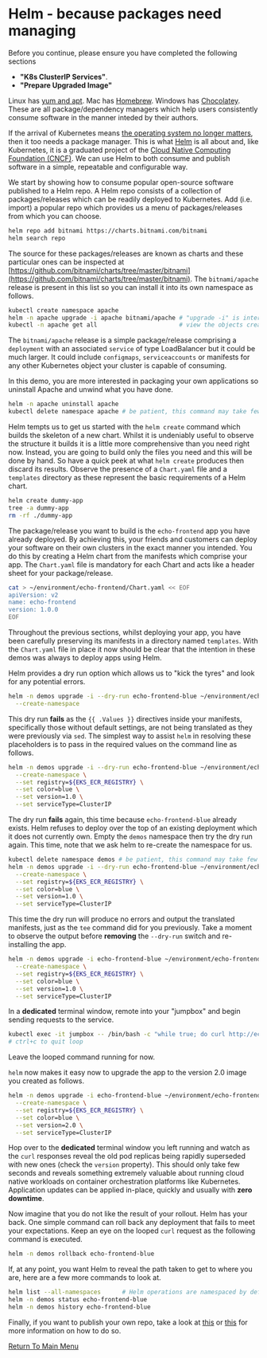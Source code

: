 # Helm - because packages need managing

Before you continue, please ensure you have completed the following sections
- **"K8s ClusterIP Services"**.
- **"Prepare Upgraded Image"**

Linux has [yum and apt](https://www.baeldung.com/linux/yum-and-apt).
Mac has [Homebrew](https://brew.sh/).
Windows has [Chocolatey](https://chocolatey.org/).
These are all package/dependency managers which help users consistently consume software in the manner inteded by their authors.

If the arrival of Kubernetes means [the operating system no longer matters](https://www.infoworld.com/article/3322120/sorry-linux-kubernetes-is-now-the-os-that-matters.html), then it too needs a package manager.
This is what [Helm](https://helm.sh/) is all about and, like Kubernetes, it is a graduated project of the [Cloud Native Computing Foundation (CNCF)](https://www.cncf.io/).
We can use Helm to both consume and publish software in a simple, repeatable and configurable way.

We start by showing how to consume popular open-source software published to a Helm repo.
A Helm repo consists of a collection of packages/releases which can be readily deployed to Kubernetes.
Add (i.e. import) a popular repo which provides us a menu of packages/releases from which you can choose.
```bash
helm repo add bitnami https://charts.bitnami.com/bitnami
helm search repo
```

The source for these packages/releases are known as charts and these particular ones can be inspected at [https://github.com/bitnami/charts/tree/master/bitnami](https://github.com/bitnami/charts/tree/master/bitnami).
The `bitnami/apache` release is present in this list so you can install it into its own namespace as follows.
```bash
kubectl create namespace apache
helm -n apache upgrade -i apache bitnami/apache # "upgrade -i" is interpreted as install or upgrade, as necessary
kubectl -n apache get all                       # view the objects created
```

The `bitnami/apache` release is a simple package/release comprising a `deployment` with an associated `service` of type LoadBalancer but it could be much larger.
It could include `configmaps`, `serviceaccounts` or manifests for any other Kubernetes object your cluster is capable of consuming.

In this demo, you are more interested in packaging your own applications so uninstall Apache and unwind what you have done.
```bash
helm -n apache uninstall apache
kubectl delete namespace apache # be patient, this command may take few moments
```

Helm tempts us to get us started with the `helm create` command which builds the skeleton of a new chart.
Whilst it is undeniably useful to observe the structure it builds it is a little more comprehensive than you need right now.
Instead, you are going to build only the files you need and this will be done by hand.
So have a quick peek at what `helm create` produces then discard its results.
Observe the presence of a `Chart.yaml` file and a `templates` directory as these represent the basic requirements of a Helm chart.
```bash
helm create dummy-app
tree -a dummy-app
rm -rf ./dummy-app
```

The package/release you want to build is the `echo-frontend` app you have already deployed.
By achieving this, your friends and customers can deploy your software on their own clusters in the exact manner you intended.
You do this by creating a Helm chart from the manifests which comprise your app.
The `Chart.yaml` file is mandatory for each Chart and acts like a header sheet for your package/release.
```bash
cat > ~/environment/echo-frontend/Chart.yaml << EOF
apiVersion: v2
name: echo-frontend
version: 1.0.0
EOF
```

Throughout the previous sections, whilst deploying your app, you have been carefully preserving its manifests in a directory named `templates`.
With the `Chart.yaml` file in place it now should be clear that the intention in these demos was always to deploy apps using Helm.

Helm provides a dry run option which allows us to "kick the tyres" and look for any potential errors.
```bash
helm -n demos upgrade -i --dry-run echo-frontend-blue ~/environment/echo-frontend/ \
  --create-namespace
```

This dry run **fails** as the `{{ .Values }}` directives inside your manifests, specifically those without default settings, are not being translated as they were previously via `sed`.
The simplest way to assist `helm` in resolving these placeholders is to pass in the required values on the command line as follows.
```bash
helm -n demos upgrade -i --dry-run echo-frontend-blue ~/environment/echo-frontend/ \
  --create-namespace \
  --set registry=${EKS_ECR_REGISTRY} \
  --set color=blue \
  --set version=1.0 \
  --set serviceType=ClusterIP
```

The dry run **fails** again, this time because `echo-frontend-blue` already exists.
Helm refuses to deploy over the top of an existing deployment which it does not currently own.
Empty the `demos` namespace then try the dry run again.
This time, note that we ask helm to re-create the namespace for us.
```bash
kubectl delete namespace demos # be patient, this command may take few moments
helm -n demos upgrade -i --dry-run echo-frontend-blue ~/environment/echo-frontend/ \
  --create-namespace \
  --set registry=${EKS_ECR_REGISTRY} \
  --set color=blue \
  --set version=1.0 \
  --set serviceType=ClusterIP
```

This time the dry run will produce no errors and output the translated manifests, just as the `tee` command did for you previously.
Take a moment to observe the output before **removing** the `--dry-run` switch and re-installing the app.
```bash
helm -n demos upgrade -i echo-frontend-blue ~/environment/echo-frontend/ \
  --create-namespace \
  --set registry=${EKS_ECR_REGISTRY} \
  --set color=blue \
  --set version=1.0 \
  --set serviceType=ClusterIP
```

In a **dedicated** terminal window, remote into your "jumpbox" and begin sending requests to the service.
```bash
kubectl exec -it jumpbox -- /bin/bash -c "while true; do curl http://echo-frontend-blue.demos.svc.cluster.local:80; sleep 0.25; done"
# ctrl+c to quit loop
```

Leave the looped command running for now.

`helm` now makes it easy now to upgrade the app to the version 2.0 image you created as follows.
```bash
helm -n demos upgrade -i echo-frontend-blue ~/environment/echo-frontend/ \
  --create-namespace \
  --set registry=${EKS_ECR_REGISTRY} \
  --set color=blue \
  --set version=2.0 \
  --set serviceType=ClusterIP
```

Hop over to the **dedicated** terminal window you left running and watch as the `curl` responses reveal the old pod replicas being rapidly superseded with new ones (check the `version` property).
This should only take few seconds and reveals something extremely valuable about running cloud native workloads on container orchestration platforms like Kubernetes.
Application updates can be applied in-place, quickly and usually with **zero downtime**.

Now imagine that you do not like the result of your rollout.
Helm has your back.
One simple command can roll back any deployment that fails to meet your expectations.
Keep an eye on the looped `curl` request as the following command is executed.
```bash
helm -n demos rollback echo-frontend-blue
```

If, at any point, you want Helm to reveal the path taken to get to where you are, here are a few more commands to look at.
```bash
helm list --all-namespaces      # Helm operations are namespaced by default
helm -n demos status echo-frontend-blue
helm -n demos history echo-frontend-blue
```

Finally, if you want to publish your own repo, take a look at [this](https://medium.com/containerum/how-to-make-and-share-your-own-helm-package-50ae40f6c221) or [this](https://github.com/komljen/helm-charts) for more information on how to do so.

[Return To Main Menu](/README.md)
